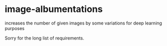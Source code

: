 # image-albumentations
increases the number of given images by some variations for deep learning purposes


Sorry for the long list of requirements. 

